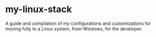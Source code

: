 # my-linux-stack
A guide and compilation of my configurations and customizations for moving fully to a Linux system, from Windows, for the developer.
